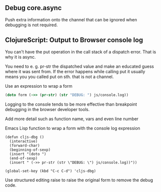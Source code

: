 ## Debug core.async
<!-- TODO: WIP: debug core.async -->
Push extra information onto the channel that can be ignored when debugging is not required.


## ClojureScript: Output to Browser console log

You can't have the put operation in the call stack of a dispatch error. That is why it is async.

You need to e. g. pr-str the dispatched value and make an educated guess where it was sent from. If the error happens while calling put it usually means you you called put on sth. that is not a channel.

Use an expression to wrap a form

```clojure
(doto form (->> (pr-str) (str "DEBUG: ") js/console.log))
```


Logging to the console tends to be more effective than breakpoint debugging in the browser developer tools.

Add more detail such as function name, vars and even line number

Emacs Lisp function to wrap a form with the console log expression

```elisp
(defun cljs-dbg ()
  (interactive)
  (forward-char)
  (beginning-of-sexp)
  (insert "(doto ")
  (end-of-sexp)
  (insert " (->> pr-str (str \"DEBUG: \") js/console.log))"))

(global-set-key (kbd "C-c C-d") 'cljs-dbg)
```

Use structured editing raise to raise the original form to remove the debug code.
